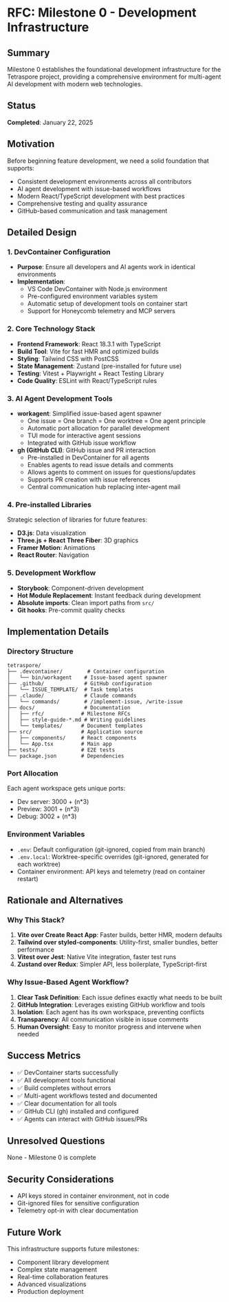 # RFC: Milestone 0 - Development Infrastructure

## Summary
Milestone 0 establishes the foundational development infrastructure for the Tetraspore project, providing a comprehensive environment for multi-agent AI development with modern web technologies.

## Status
**Completed**: January 22, 2025

## Motivation
Before beginning feature development, we need a solid foundation that supports:
- Consistent development environments across all contributors
- AI agent development with issue-based workflows
- Modern React/TypeScript development with best practices
- Comprehensive testing and quality assurance
- GitHub-based communication and task management

## Detailed Design

### 1. DevContainer Configuration
- **Purpose**: Ensure all developers and AI agents work in identical environments
- **Implementation**:
  - VS Code DevContainer with Node.js environment
  - Pre-configured environment variables system
  - Automatic setup of development tools on container start
  - Support for Honeycomb telemetry and MCP servers

### 2. Core Technology Stack
- **Frontend Framework**: React 18.3.1 with TypeScript
- **Build Tool**: Vite for fast HMR and optimized builds
- **Styling**: Tailwind CSS with PostCSS
- **State Management**: Zustand (pre-installed for future use)
- **Testing**: Vitest + Playwright + React Testing Library
- **Code Quality**: ESLint with React/TypeScript rules

### 3. AI Agent Development Tools
- **workagent**: Simplified issue-based agent spawner
  - One issue = One branch = One worktree = One agent principle
  - Automatic port allocation for parallel development
  - TUI mode for interactive agent sessions
  - Integrated with GitHub issue workflow
- **gh (GitHub CLI)**: GitHub issue and PR interaction
  - Pre-installed in DevContainer for all agents
  - Enables agents to read issue details and comments
  - Allows agents to comment on issues for questions/updates
  - Supports PR creation with issue references
  - Central communication hub replacing inter-agent mail

### 4. Pre-installed Libraries
Strategic selection of libraries for future features:
- **D3.js**: Data visualization
- **Three.js + React Three Fiber**: 3D graphics
- **Framer Motion**: Animations
- **React Router**: Navigation

### 5. Development Workflow
- **Storybook**: Component-driven development
- **Hot Module Replacement**: Instant feedback during development
- **Absolute imports**: Clean import paths from `src/`
- **Git hooks**: Pre-commit quality checks

## Implementation Details

### Directory Structure
```
tetraspore/
├── .devcontainer/        # Container configuration
│   └── bin/workagent    # Issue-based agent spawner
├── .github/             # GitHub configuration
│   └── ISSUE_TEMPLATE/  # Task templates
├── .claude/             # Claude commands
│   └── commands/        # /implement-issue, /write-issue
├── docs/                # Documentation
│   ├── rfc/            # Milestone RFCs
│   ├── style-guide-*.md # Writing guidelines
│   └── templates/      # Document templates
├── src/                # Application source
│   ├── components/     # React components
│   └── App.tsx         # Main app
├── tests/              # E2E tests
└── package.json        # Dependencies
```

### Port Allocation
Each agent workspace gets unique ports:
- Dev server: 3000 + (n*3)
- Preview: 3001 + (n*3)
- Debug: 3002 + (n*3)

### Environment Variables
- `.env`: Default configuration (git-ignored, copied from main branch)
- `.env.local`: Worktree-specific overrides (git-ignored, generated for each worktree)
- Container environment: API keys and telemetry (read on container restart)

## Rationale and Alternatives

### Why This Stack?
1. **Vite over Create React App**: Faster builds, better HMR, modern defaults
2. **Tailwind over styled-components**: Utility-first, smaller bundles, better performance
3. **Vitest over Jest**: Native Vite integration, faster test runs
4. **Zustand over Redux**: Simpler API, less boilerplate, TypeScript-first

### Why Issue-Based Agent Workflow?
1. **Clear Task Definition**: Each issue defines exactly what needs to be built
2. **GitHub Integration**: Leverages existing GitHub workflow and tools
3. **Isolation**: Each agent has its own workspace, preventing conflicts
4. **Transparency**: All communication visible in issue comments
5. **Human Oversight**: Easy to monitor progress and intervene when needed

## Success Metrics
- ✅ DevContainer starts successfully
- ✅ All development tools functional
- ✅ Build completes without errors
- ✅ Multi-agent workflows tested and documented
- ✅ Clear documentation for all tools
- ✅ GitHub CLI (gh) installed and configured
- ✅ Agents can interact with GitHub issues/PRs

## Unresolved Questions
None - Milestone 0 is complete

## Security Considerations
- API keys stored in container environment, not in code
- Git-ignored files for sensitive configuration
- Telemetry opt-in with clear documentation

## Future Work
This infrastructure supports future milestones:
- Component library development
- Complex state management
- Real-time collaboration features
- Advanced visualizations
- Production deployment